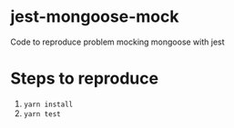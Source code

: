 # jest-mongoose-mock
Code to reproduce problem mocking mongoose with jest

# Steps to reproduce
1. `yarn install`
2. `yarn test`

